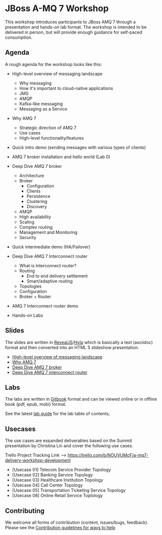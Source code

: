 # JBoss A-MQ 7 Workshop


This workshop introduces participants to JBoss AMQ 7 through a presentation and hands-on lab format. The workshop is intended to be delivered in person, but will provide enough guidance for self-paced consumption.

## Agenda

A rough agenda for the workshop looks like this:

* High-level overview of messaging landscape
    * Why messaging
    * How it's important to cloud-native applications
    * JMS
    * AMQP
    * Kafka-like messaging
    * Messaging as a Service

* Why AMQ 7
    * Strategic direction of AMQ 7
    * Use cases
    * High-level functionality/features

* Quick intro demo (sending messages with various types of clients)

* AMQ 7 broker installation and hello world (Lab 0)

* Deep Dive AMQ 7 broker
    * Architecture
    * Broker
        * Configuration
        * Clients
        * Persistence
        * Clustering
        * Discovery
    * AMQP
    * High availability
    * Scaling
    * Complex routing
    * Management and Monitoring
    * Security

* Quick intermediate demo (HA/Failover)

* Deep Dive AMQ 7 Interconnect router
    * What is Interconnect router?
    * Routing
        * End to end delivery settlement
        * Smart/adaptive routing
    * Topologies
    * Configuration
    * Broker + Router

* AMQ 7 Interconnect router demo

* Hands-on Labs

## Slides

The slides are written in [RevealJS](http://lab.hakim.se/reveal-js/#/)/[Hyla](https://github.com/cmoulliard/hyla) which is basically a text (asciidoc) format and then converted into an HTML 5 slideshow presentation. 

* [High-level overview of messaging landscape](slides/landscape.md)
* [Why AMQ 7](slides/why-amq7.md)
* [Deep Dive AMQ 7 broker](slides/deep-dive-broker.md)
* [Deep Dive AMQ 7 interconnect router](slides/deep-dive-qdr.md)

## Labs

The labs are written in [Gitbook](https://www.gitbook.com) format and can be viewed online or in offline book (pdf, epub, mobi) format. 

See the latest [lab guide](https://redhatworkshops.github.io/amqv7-workshop/index.html) for the lab table of contents;

## Usecases
The use cases are expanded deliverables based on the Summit presentation by Christina Lin and cover the following use cases.

Trello Project Tracking Link —> https://trello.com/b/NOUVUMcF/a-mq7-delivery-workshop-development
* [Usecase 01] Telecom Service Provider Topology
* [Usecase 02] Banking Service Topology
* [Usecase 03] Healthcare Institution Topology
* [Usecase 04] Call Center Topology
* [Usecase 05] Transportation Ticketing Service Topology
* [Usecase 06] Online Retail Service Toplology

## Contributing

We welcome all forms of contribution (content, issues/bugs, feedback). Please see the [Contribution guidelines for ways to help](./CONTRIBUTING.md)